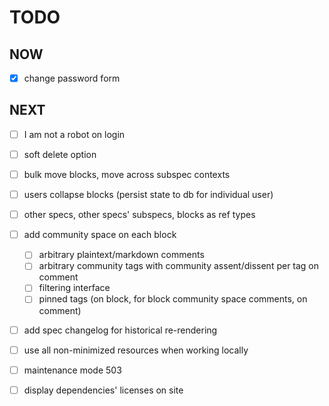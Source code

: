 # TODO

## NOW

- [x] change password form

## NEXT

- [ ] I am not a robot on login

- [ ] soft delete option

- [ ] bulk move blocks, move across subspec contexts

- [ ] users collapse blocks (persist state to db for individual user)

- [ ] other specs, other specs' subspecs, blocks as ref types

- [ ] add community space on each block
	- [ ] arbitrary plaintext/markdown comments
	- [ ] arbitrary community tags with community assent/dissent per tag on comment
	- [ ] filtering interface
	- [ ] pinned tags (on block, for block community space comments, on comment)

- [ ] add spec changelog for historical re-rendering

- [ ] use all non-minimized resources when working locally

- [ ] maintenance mode 503

- [ ] display dependencies' licenses on site
